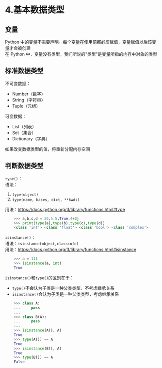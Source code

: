 # 4.基本数据类型


## 变量

Python 中的变量不需要声明。每个变量在使用前都必须赋值，变量赋值以后该变量才会被创建  
在 Python 中，变量没有类型，我们所说的"类型"是变量所指的内存中对象的类型

## 标准数据类型

不可变数据：
- Number（数字）
- String（字符串）
- Tuple（元组）

可变数据：
- List（列表）
- Set（集合）
- Dictionary（字典）

如果改变数据类型的值，将重新分配内存空间

## 判断数据类型

`type()`：  
语法：
1. `type(object)`
2. `type(name, bases, dict, **kwds)`

用法：https://docs.python.org/3/library/functions.html#type
```python
    >>> a,b,c,d = 20,5.5,True,4+3j
    >>> print(type(a),type(b),type(c),type(d))
    <class 'int'> <class 'float'> <class 'bool'> <class 'complex'>
```

`isinstance()`：  
语法：`isinstance(object,classinfo)`  
用法：https://docs.python.org/3/library/functions.html#isinstance
```python
    >>> a = 111
    >>> isinstance(a, int)
    True
```

`isinstance()`和`type()`的区别在于：
- `type()`不会认为子类是一种父类类型，不考虑继承关系
- `isinstance()`会认为子类是一种父类类型，考虑继承关系

```python
    >>> class A:
    ...     pass
    ... 
    >>> class B(A):
    ...     pass
    ... 
    >>> isinstance(A(), A)
    True
    >>> type(A()) == A 
    True
    >>> isinstance(B(), A)
    True
    >>> type(B()) == A
    False
```

